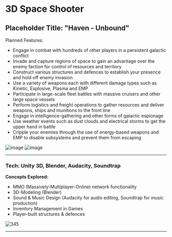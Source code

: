 # 3D Space Shooter
## Placeholder Title: "Haven - Unbound"

Planned Features:
- Engage in combat with hundreds of other players in a persistent galactic conflict
- Invade and capture regions of space to gain an advantage over the enemy faction for control of resources and territory
- Construct various structures and defences to establish your presence and hold off enemy invasion
- Use a variety of weapons each with different damage types such as Kinetic, Explosive, Plasma and EMP
- Participate in large-scale fleet battles with massive cruisers and other large space vessels
- Perform logistics and freight operations to gather resources and deliver weapons, ships and munitions to the front line
- Engage in intelligence-gathering and other forms of galactic espionage
- Use weather events such as dust clouds and electrical storms to get the upper hand in battle
- Cripple your enemies through the use of energy-based weapons and EMP to disable subsystems and prevent them from escaping

![image](https://github.com/NadoCo-Interactive/Game_Unity_FIS/assets/67047470/5eb701ac-4bff-48dd-8730-04c0d3bc35c2)
![image](https://github.com/NadoCo-Interactive/Game_Unity_FIS/assets/67047470/9c98a2ee-e5c2-4e43-9545-e4cd190e3e20)


---

### Tech: Unity 3D, Blender, Audacity, Soundtrap

**Concepts Explored:**
- MMO (Massively-Multiplayer-Online) network functionality
- 3D-Modeling (Blender)
- Sound & Music Design (Audacity for audio editing, Soundtrap for music production)
- Inventory Management in Games
- Player-built structures & defences

![345](https://github.com/NadoCo-Interactive/Game_Unity_FIS/assets/67047470/a7336539-ef27-4265-bfbf-b30f09a8a3c6)





---


